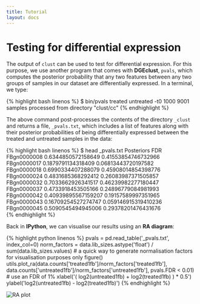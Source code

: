 ```yaml
---
title: Tutorial
layout: docs
---
```


Testing for differential expression
===================================


The output of `clust` can be used to test for differential expression. For this purpose, 
we use another program that comes with **DGEclust**, `pvals`, which computes the 
posterior probability that any two features between any two groups of samples in 
our dataset are differentially expressed. In a terminal, we type: 

{% highlight bash linenos %}
$ bin/pvals treated untreated -t0 1000
9001 samples processed from directory "clust/cc"
{% endhighlight %}

The above command post-processes the contents of the directory `_clust` and returns 
a file, `_pvals.txt`, which includes a list of features along with their posterior 
probabilities of being differentially expressed between the treated and untreated 
samples in the data:

{% highlight bash linenos %}
$ head _pvals.txt
                Posteriors              FDR                                           
FBgn0000008     0.6344850572158649      0.41553854746732966   
FBgn0000017     0.1879791134318409      0.06813443720197582   
FBgn0000018     0.6990334407288079      0.45908014854398776   
FBgn0000024     0.4831685368292412      0.26083987371505857   
FBgn0000032     0.7033662926341517      0.46239982277180447   
FBgn0000037     0.4733918453505166      0.24896779084981993   
FBgn0000042     0.40939895567159207     0.19157589997351965   
FBgn0000043     0.16709254527274747     0.059146915319410236  
FBgn0000045     0.5090545494945006      0.29378201476431676   
{% endhighlight %}

Back in **IPython**, we can visualise our results using an **RA diagram**:

{% highlight python linenos %}
pvals = pd.read_table('_pvals.txt', index_col=0)
norm_factors = data.lib_sizes.astype('float') / sum(data.lib_sizes.values)    # a quick way to generate normalisation factors for visualisation purposes only
figure()
utils.plot_ra(data.counts['treated1fb']/norm_factors['treated1fb'], data.counts['untreated1fb']/norm_factors['untreated1fb'], pvals.FDR < 0.01)     # use an FDR of 1%
xlabel('( log2(untreated1fb) + log2(treated1fb) ) * 0.5')
ylabel('log2(untreated1fb) - log2(treated1fb)')
{% endhighlight %}

<img class="img-responsive" alt="RA plot" title="RA plot" src="{{ site.baseurl }}/img/RA_plot.png"></img>

<!-- Hierarchical clustering of samples
----------------------------------
(*under construction*)



Hierarchical clustering of genes
--------------------------------
(*under construction*)
 -->


